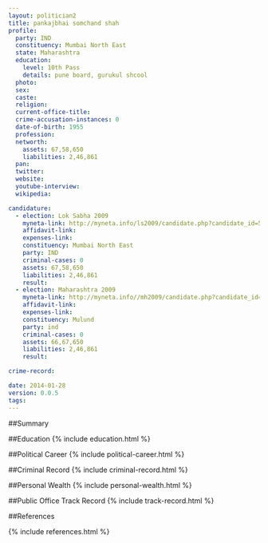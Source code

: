 ```yaml
---
layout: politician2
title: pankajbhai somchand shah
profile: 
  party: IND
  constituency: Mumbai North East
  state: Maharashtra
  education: 
    level: 10th Pass
    details: pune board, gurukul shcool
  photo: 
  sex: 
  caste: 
  religion: 
  current-office-title: 
  crime-accusation-instances: 0
  date-of-birth: 1955
  profession: 
  networth: 
    assets: 67,58,650
    liabilities: 2,46,861
  pan: 
  twitter: 
  website: 
  youtube-interview: 
  wikipedia: 

candidature: 
  - election: Lok Sabha 2009
    myneta-link: http://myneta.info/ls2009/candidate.php?candidate_id=5430
    affidavit-link: 
    expenses-link: 
    constituency: Mumbai North East 
    party: IND
    criminal-cases: 0
    assets: 67,58,650
    liabilities: 2,46,861
    result:  
  - election: Maharashtra 2009
    myneta-link: http://myneta.info//mh2009/candidate.php?candidate_id=81
    affidavit-link: 
    expenses-link: 
    constituency: Mulund 
    party: ind
    criminal-cases: 0
    assets: 66,67,650
    liabilities: 2,46,861
    result:  

crime-record: 

date: 2014-01-28
version: 0.0.5
tags: 
---
```

##Summary


##Education
{% include education.html %}


##Political Career
{% include political-career.html %}


##Criminal Record
{% include criminal-record.html %}


##Personal Wealth
{% include personal-wealth.html %}


##Public Office Track Record
{% include track-record.html %}


##References


{% include references.html %}